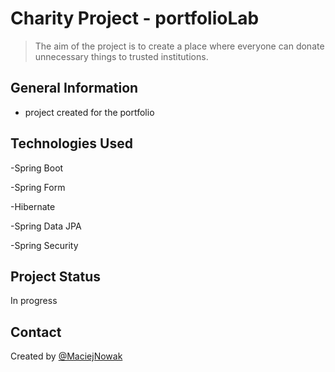 # Charity Project - portfolioLab
> The aim of the project is to create a place where everyone can donate unnecessary things to trusted institutions.

## General Information
 - project created for the portfolio
 
## Technologies Used
-Spring Boot 

-Spring Form

-Hibernate

-Spring Data JPA

-Spring Security
 
 ## Project Status
 In progress

 ## Contact
Created by [@MaciejNowak](https://github.com/MaciejArc/)
